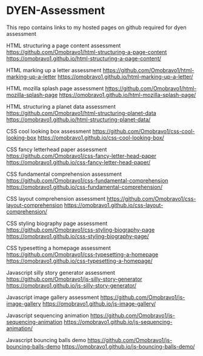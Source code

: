 # DYEN-Assessment
This repo contains links to my hosted pages on github required for dyen assessment

HTML structuring a page content assessment
https://github.com/Omobravo1/html-structuring-a-page-content
https://omobravo1.github.io/html-structuring-a-page-content/

HTML marking up a letter assessment
https://github.com/Omobravo1/html-marking-up-a-letter
https://omobravo1.github.io/html-marking-up-a-letter/

HTML mozilla splash page assessment
https://github.com/Omobravo1/html-mozilla-splash-page
https://omobravo1.github.io/html-mozilla-splash-page/

HTML structuring a planet data assessment
https://github.com/Omobravo1/html-structuring-planet-data
https://omobravo1.github.io/html-structuring-planet-data/

CSS cool looking box assessment 
https://github.com/Omobravo1/css-cool-looking-box
https://omobravo1.github.io/css-cool-looking-box/

CSS fancy letterhead paper assessment
https://github.com/Omobravo1/css-fancy-letter-head-paper
https://omobravo1.github.io/css-fancy-letter-head-paper/

CSS fundamental comprehension assessment
https://github.com/Omobravo1/css-fundamental-comprehension
https://omobravo1.github.io/css-fundamental-comprehension/

CSS layout comprehension assessment
https://github.com/Omobravo1/css-layout-comprehension
https://omobravo1.github.io/css-layout-comprehension/

CSS styling biography page assessment
https://github.com/Omobravo1/css-styling-biography-page
https://omobravo1.github.io/css-styling-biography-page/

CSS typesetting a homepage assessment
https://github.com/Omobravo1/css-typesetting-a-homepage
https://omobravo1.github.io/css-typesetting-a-homepage/

Javascript silly story generator assessment
https://github.com/Omobravo1/js-silly-story-generator
https://omobravo1.github.io/js-silly-story-generator/

Javascript image gallery assessment
https://github.com/Omobravo1/js-image-gallery
https://omobravo1.github.io/js-image-gallery/

Javascript sequencing animation
https://github.com/Omobravo1/js-sequencing-animation
https://omobravo1.github.io/js-sequencing-animation/

Javascript bouncing balls demo
https://github.com/Omobravo1/js-bouncing-balls-demo
https://omobravo1.github.io/js-bouncing-balls-demo/
